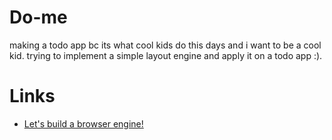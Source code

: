 # Do-me
making a todo app bc its what cool kids do this days and i want to be a cool kid.
trying to implement a simple layout engine and apply it on a todo app :).    



# Links
-   [Let's build a browser engine!](https://limpet.net/mbrubeck/2014/08/08/toy-layout-engine-1.html)

